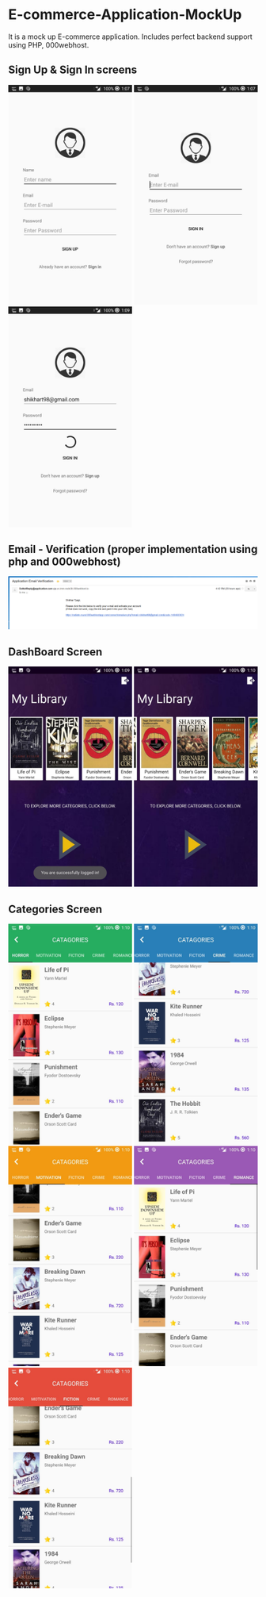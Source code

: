 # E-commerce-Application-MockUp

It is a mock up E-commerce application. Includes perfect backend support using PHP, 000webhost. 

## Sign Up & Sign In screens
<p float = "left">
<img src = "images/signUp.jpeg" width = "250">
<img src = "images/signIn.jpeg" width ="250">
<img src = "images/signInLoading.jpeg" width="250">
</p>

## Email - Verification (proper implementation using php and 000webhost)
<p float = "left">
<img src = "images/verification.png" width="800">
</p>

## DashBoard Screen
<p float = "left">
<img src = "images/loginConfirmation.jpeg" width ="250">
<img src = "images/dash1.jpeg" width = "250">
</p>

## Categories Screen
<p float = "left">
<img src = "images/horror.jpeg" width ="250">
<img src = "images/crime.jpeg" width = "250">
<img src = "images/motivation.jpeg" width ="250">
<img src = "images/romance.jpeg" width = "250">
<img src = "images/fiction.jpeg" width = "250">
</p>
